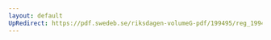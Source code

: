 ```yaml
---
layout: default
UpRedirect: https://pdf.swedeb.se/riksdagen-volumeG-pdf/199495/reg_199495_AU/reg_199495_AU_0002.pdf
---
```

